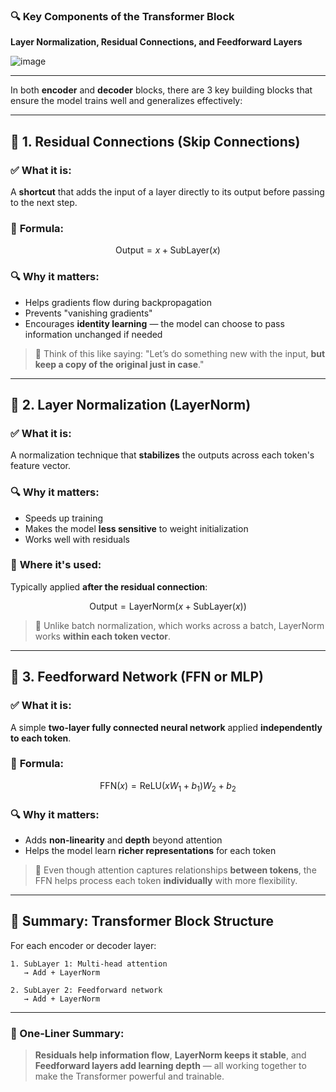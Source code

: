 ### 🔍 **Key Components of the Transformer Block**

**Layer Normalization, Residual Connections, and Feedforward Layers**

![image](https://github.com/user-attachments/assets/4dcd2fea-30e6-4062-98ef-e06f75d03ca8)

---

In both **encoder** and **decoder** blocks, there are 3 key building blocks that ensure the model trains well and generalizes effectively:

---

## 🧱 1. Residual Connections (Skip Connections)

### ✅ **What it is:**

A **shortcut** that adds the input of a layer directly to its output before passing to the next step.

### 📐 **Formula:**

$$
\text{Output} = x + \text{SubLayer}(x)
$$

### 🔍 **Why it matters:**

* Helps gradients flow during backpropagation
* Prevents "vanishing gradients"
* Encourages **identity learning** — the model can choose to pass information unchanged if needed

> 📘 Think of this like saying: "Let’s do something new with the input, **but keep a copy of the original just in case**."

---

## 🧪 2. Layer Normalization (LayerNorm)

### ✅ **What it is:**

A normalization technique that **stabilizes** the outputs across each token's feature vector.

### 🔍 **Why it matters:**

* Speeds up training
* Makes the model **less sensitive** to weight initialization
* Works well with residuals

### 📐 **Where it's used:**

Typically applied **after the residual connection**:

$$
\text{Output} = \text{LayerNorm}(x + \text{SubLayer}(x))
$$

> 🧠 Unlike batch normalization, which works across a batch, LayerNorm works **within each token vector**.

---

## 🔁 3. Feedforward Network (FFN or MLP)

### ✅ **What it is:**

A simple **two-layer fully connected neural network** applied **independently to each token**.

### 📐 **Formula:**

$$
\text{FFN}(x) = \text{ReLU}(xW_1 + b_1)W_2 + b_2
$$

### 🔍 **Why it matters:**

* Adds **non-linearity** and **depth** beyond attention
* Helps the model learn **richer representations** for each token

> 📘 Even though attention captures relationships **between tokens**, the FFN helps process each token **individually** with more flexibility.

---

## 🧱 Summary: Transformer Block Structure

For each encoder or decoder layer:

```
1. SubLayer 1: Multi-head attention
   → Add + LayerNorm

2. SubLayer 2: Feedforward network
   → Add + LayerNorm
```

---

### 🧠 One-Liner Summary:

> **Residuals help information flow**, **LayerNorm keeps it stable**, and **Feedforward layers add learning depth** — all working together to make the Transformer powerful and trainable.
